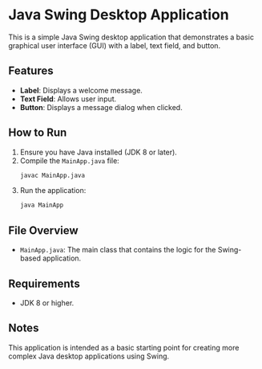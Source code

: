 
# Java Swing Desktop Application

This is a simple Java Swing desktop application that demonstrates a basic graphical user interface (GUI) with a label, text field, and button.

## Features
- **Label**: Displays a welcome message.
- **Text Field**: Allows user input.
- **Button**: Displays a message dialog when clicked.

## How to Run
1. Ensure you have Java installed (JDK 8 or later).
2. Compile the `MainApp.java` file:
   ```bash
   javac MainApp.java
   ```
3. Run the application:
   ```bash
   java MainApp
   ```

## File Overview
- `MainApp.java`: The main class that contains the logic for the Swing-based application.

## Requirements
- JDK 8 or higher.

## Notes
This application is intended as a basic starting point for creating more complex Java desktop applications using Swing.
